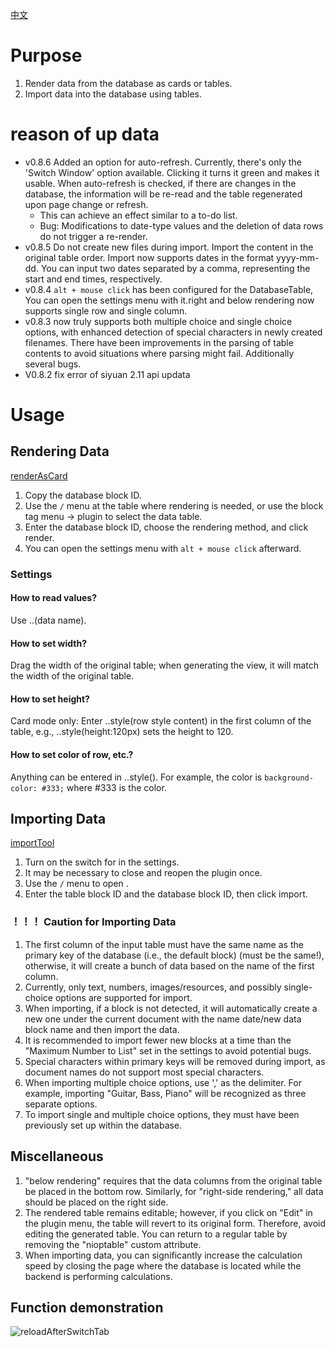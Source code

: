 [中文](https://github.com/AirParty/siyuan-plugin-niop-DataBaseTable/blob/main/README_zh_CN.md)
# Purpose
1. Render data from the database as cards or tables.
2. Import data into the database using tables.

# reason of up data
- v0.8.6 Added an option for auto-refresh. Currently, there's only the 'Switch Window' option available. Clicking it turns it green and makes it usable. When auto-refresh is checked, if there are changes in the database, the information will be re-read and the table regenerated upon page change or refresh.
    - This can achieve an effect similar to a to-do list.
    - Bug: Modifications to date-type values and the deletion of data rows do not trigger a re-render.
- v0.8.5 Do not create new files during import. Import the content in the original table order. Import now supports dates in the format yyyy-mm-dd. You can input two dates separated by a comma, representing the start and end times, respectively. 
- v0.8.4 `alt + mouse click` has been configured for the DatabaseTable, You can open the settings menu with it.right and below rendering now supports single row and single column.
- v0.8.3 now truly supports both multiple choice and single choice options, with enhanced detection of special characters in newly created filenames. There have been improvements in the parsing of table contents to avoid situations where parsing might fail. Additionally several bugs.
- V0.8.2 fix error of siyuan 2.11 api updata
# Usage
## Rendering Data
[renderAsCard](https://github.com/AirParty/siyuan-plugin-niop-DataBaseTable/assets/7642279/112f9f2b-bb60-48df-bc0c-fa160874a16b)

1. Copy the database block ID.
2. Use the `/` menu at the table where rendering is needed, or use the block tag menu -> plugin to select the data table.
3. Enter the database block ID, choose the rendering method, and click render.
4. You can open the settings menu with `alt + mouse click` afterward.

### Settings
#### How to read values?
Use ..(data name).
#### How to set width?
Drag the width of the original table; when generating the view, it will match the width of the original table.
#### How to set height?
Card mode only: Enter ..style(row style content) in the first column of the table, e.g., ..style(height:120px) sets the height to 120.
#### How to set color of row, etc.?
Anything can be entered in ..style(). For example, the color is `background-color: #333;` where #333 is the color.

## Importing Data
[importTool](https://github.com/AirParty/siyuan-plugin-niop-DataBaseTable/assets/7642279/22d25560-0acf-4575-8e2a-831ec7204625)
1. Turn on the switch for <Import Tool> in the settings.
2. It may be necessary to close and reopen the plugin once.
3. Use the `/` menu to open <DateBaseImport>.
4. Enter the table block ID and the database block ID, then click import.
### ！！！ Caution for Importing Data
1. The first column of the input table must have the same name as the primary key of the database (i.e., the default block) (must be the same!), otherwise, it will create a bunch of data based on the name of the first column.
2. Currently, only text, numbers, images/resources, and possibly single-choice options are supported for import.
3. When importing, if a block is not detected, it will automatically create a new one under the current document with the name date/new data block name and then import the data.
4. It is recommended to import fewer new blocks at a time than the "Maximum Number to List" set in the settings to avoid potential bugs.
5. Special characters within primary keys will be removed during import, as document names do not support most special characters.
6. When importing multiple choice options, use ',' as the delimiter. For example, importing "Guitar, Bass, Piano" will be recognized as three separate options.
7. To import single and multiple choice options, they must have been previously set up within the database.
## Miscellaneous
1. "below rendering" requires that the data columns from the original table be placed in the bottom row. Similarly, for "right-side rendering," all data should be placed on the right side.
2. The rendered table remains editable; however, if you click on "Edit" in the plugin menu, the table will revert to its original form. Therefore, avoid editing the generated table. You can return to a regular table by removing the "nioptable" custom attribute.
3. When importing data, you can significantly increase the calculation speed by closing the page where the database is located while the backend is performing calculations.
## Function demonstration
![reloadAfterSwitchTab](https://github.com/AirParty/siyuan-plugin-niop-DataBaseTable/assets/7642279/c9897082-ed8e-41cd-8e2f-0a2df8bb6d74)
